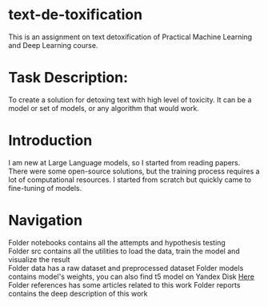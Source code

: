 # text-de-toxification

This is an assignment on text detoxification of Practical Machine Learning and Deep Learning course.

# Task Description:
To create a solution for detoxing text with high level of toxicity. It can be a model or set of models, or any algorithm that would work.


# Introduction
I am new at Large Language models, so I started from reading papers. There were some open-source solutions, but the training process requires a lot of computational resources. I started from scratch but  quickly came to fine-tuning of models.

# Navigation
Folder notebooks contains all the attempts and hypothesis testing \
Folder src contains all the utilities to load the data, train the model and visualize the result \
Folder data has a raw dataset and preprocessed dataset
Folder models contains model's weights, you can also find t5 model on Yandex Disk [Here](https://disk.yandex.com/d/aP_z72Ew8CQs2A)\
Folder references has some articles related to this work
Folder reports contains the deep description of this work

